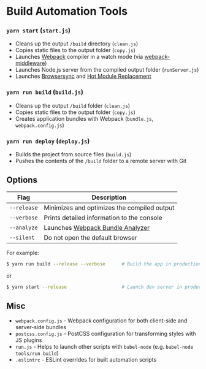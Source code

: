 # Build Automation Tools

### `yarn start` (`start.js`)

- Cleans up the output `/build` directory (`clean.js`)
- Copies static files to the output folder (`copy.js`)
- Launches [Webpack](https://webpack.github.io/) compiler in a watch mode (via
  [webpack-middleware](https://github.com/kriasoft/webpack-middleware))
- Launches Node.js server from the compiled output folder (`runServer.js`)
- Launches [Browsersync](https://browsersync.io/) and
  [Hot Module Replacement](https://webpack.github.io/docs/hot-module-replacement)

### `yarn run build` (`build.js`)

- Cleans up the output `/build` folder (`clean.js`)
- Copies static files to the output folder (`copy.js`)
- Creates application bundles with Webpack (`bundle.js`, `webpack.config.js`)

### `yarn run deploy` (`deploy.js`)

- Builds the project from source files (`build.js`)
- Pushes the contents of the `/build` folder to a remote server with Git

## Options

| Flag        | Description                                                                         |
| ----------- | ----------------------------------------------------------------------------------- |
| `--release` | Minimizes and optimizes the compiled output                                         |
| `--verbose` | Prints detailed information to the console                                          |
| `--analyze` | Launches [Webpack Bundle Analyzer](https://github.com/th0r/webpack-bundle-analyzer) |
| `--silent`  | Do not open the default browser                                                     |

For example:

```sh
$ yarn run build --release --verbose      # Build the app in production mode
```

or

```sh
$ yarn start --release                    # Launch dev server in production mode
```

## Misc

- `webpack.config.js` - Webpack configuration for both client-side and
  server-side bundles
- `postcss.config.js` - PostCSS configuration for transforming styles with JS
  plugins
- `run.js` - Helps to launch other scripts with `babel-node` (e.g. `babel-node tools/run build`)
- `.eslintrc` - ESLint overrides for built automation scripts
